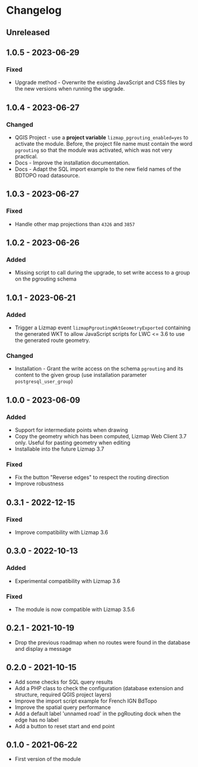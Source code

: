 # Changelog

## Unreleased

## 1.0.5 - 2023-06-29

### Fixed

* Upgrade method - Overwrite the existing JavaScript and CSS files by the new versions
  when running the upgrade.

## 1.0.4 - 2023-06-27

### Changed

* QGIS Project - use a **project variable** `lizmap_pgrouting_enabled=yes` to activate the module.
  Before, the project file name must contain the word `pgrouting` so that the module was activated,
  which was not very practical.
* Docs - Improve the installation documentation.
* Docs - Adapt the SQL import example to the new field names of the BDTOPO road datasource.

## 1.0.3 - 2023-06-27

### Fixed

* Handle other map projections than `4326` and `3857`

## 1.0.2 - 2023-06-26

### Added

* Missing script to call during the upgrade, to set write access to a group on the pgrouting schema

## 1.0.1 - 2023-06-21

### Added

* Trigger a Lizmap event `lizmapPgroutingWktGeometryExported` containing the generated WKT
  to allow JavaScript scripts for LWC <= 3.6 to use the generated route geometry.

### Changed

* Installation - Grant the write access on the schema `pgrouting` and its content to the
  given group (use installation parameter `postgresql_user_group`)

## 1.0.0 - 2023-06-09

### Added

* Support for intermediate points when drawing
* Copy the geometry which has been computed, Lizmap Web Client 3.7 only. Useful for pasting geometry when editing
* Installable into the future Lizmap 3.7

### Fixed

- Fix the button "Reverse edges" to respect the routing direction
- Improve robustness

## 0.3.1 - 2022-12-15

### Fixed

* Improve compatibility with Lizmap 3.6

## 0.3.0 - 2022-10-13

### Added

* Experimental compatibility with Lizmap 3.6

### Fixed

* The module is now compatible with Lizmap 3.5.6

## 0.2.1 - 2021-10-19

* Drop the previous roadmap when no routes were found in the database and display a message

## 0.2.0 - 2021-10-15

* Add some checks for SQL query results
* Add a PHP class to check the configuration (database extension and structure, required QGIS project layers)
* Improve the import script example for French IGN BdTopo
* Improve the spatial query performance
* Add a default label 'unnamed road' in the pgRouting dock when the edge has no label
* Add a button to reset start and end point

## 0.1.0 - 2021-06-22

* First version of the module
